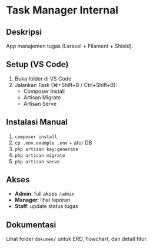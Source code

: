 # Task Manager Internal

## Deskripsi
App manajemen tugas (Laravel + Filament + Shield).

## Setup (VS Code)
1. Buka folder di VS Code  
2. Jalankan Task (⌘+Shift+B / Ctrl+Shift+B):  
   - Composer Install  
   - Artisan Migrate  
   - Artisan Serve  

## Instalasi Manual
1. `composer install`  
2. `cp .env.example .env` + atur DB  
3. `php artisan key:generate`  
4. `php artisan migrate`  
5. `php artisan serve`

## Akses
- **Admin**: full akses `/admin`  
- **Manager**: lihat laporan  
- **Staff**: update status tugas

## Dokumentasi
Lihat folder `dokumen/` untuk ERD, flowchart, dan detail fitur.
